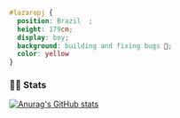 
```css
#lazaropj { 
  position: Brazil  ; 
  height: 179cm; 
  display: boy; 
  background: building and fixing bugs 🐞; 
  color: yellow 
}
```

### 🚴‍♀️ Stats

[![Anurag's GitHub stats](https://github-readme-stats.vercel.app/api?username=lazaropj)](https://github.com/anuraghazra/github-readme-stats)


<!--
**lazaropj/lazaropj** is a ✨ _special_ ✨ repository because its `README.md` (this file) appears on your GitHub profile.

Here are some ideas to get you started:

- 🔭 I’m currently working on ...
- 🌱 I’m currently learning ...
- 👯 I’m looking to collaborate on ...
- 🤔 I’m looking for help with ...
- 💬 Ask me about ...
- 📫 How to reach me: ...
- 😄 Pronouns: ...
- ⚡ Fun fact: ...
-->
